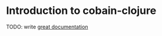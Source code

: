 # Introduction to cobain-clojure

TODO: write [great documentation](http://jacobian.org/writing/what-to-write/)
